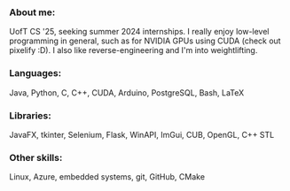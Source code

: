 ### About me:
UofT CS '25, seeking summer 2024 internships. I really enjoy low-level programming in general, such as for NVIDIA GPUs using CUDA (check out pixelify :D). I also like reverse-engineering and I'm into weightlifting.
### Languages: 
Java, Python, C, C++, CUDA, Arduino, PostgreSQL, Bash, LaTeX
### Libraries: 
JavaFX, tkinter, Selenium, Flask, WinAPI, ImGui, CUB, OpenGL, C++ STL
### Other skills: 
Linux, Azure, embedded systems, git, GitHub, CMake
